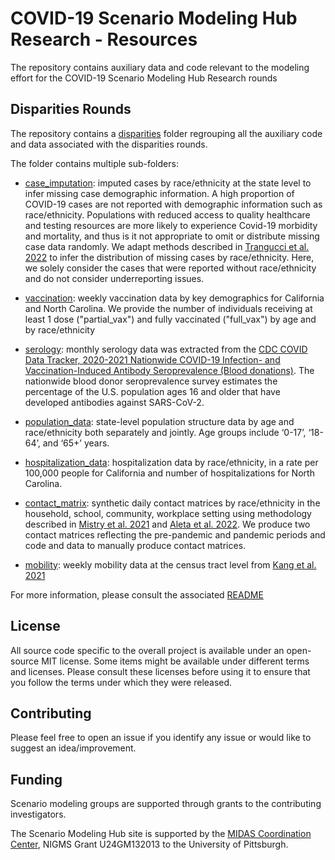 # COVID-19 Scenario Modeling Hub Research - Resources

The repository contains auxiliary data and code relevant to the modeling
effort for the COVID-19 Scenario Modeling Hub Research rounds


## Disparities Rounds 

The repository contains a [disparities](./disparities/) folder regrouping
all the auxiliary code and data associated with the disparities rounds.

The folder contains multiple sub-folders:

- [case_imputation](./disparities/case_imputation/): imputed cases by 
  race/ethnicity at the state level to infer missing case demographic 
  information. A high proportion of COVID-19 cases are not reported with 
  demographic information such as race/ethnicity. Populations with reduced 
  access to quality healthcare and testing resources are more likely to 
  experience Covid-19 morbidity and mortality, and thus is it not appropriate 
  to omit or distribute missing case data randomly. We adapt methods described 
  in [Trangucci et al. 2022](https://arxiv.org/abs/2206.08161) to infer the 
  distribution of missing cases by race/ethnicity. Here, we solely consider 
  the cases that were reported without race/ethnicity and do not consider 
  underreporting issues. 

- [vaccination](./disparities/vaccination/): weekly vaccination data by 
  key demographics for California and North Carolina. We provide the 
   number of individuals receiving at least 1 dose ("partial_vax") and 
  fully vaccinated ("full_vax") by age and by race/ethnicity

- [serology](./disparities/serology/): monthly serology data was extracted 
   from the 
   [CDC COVID Data Tracker, 2020-2021 Nationwide COVID-19 Infection- and Vaccination-Induced Antibody Seroprevalence (Blood donations)](https://covid.cdc.gov/covid-data-tracker/#nationwide-blood-donor-seroprevalence).
   The nationwide blood donor seroprevalence survey estimates the percentage 
   of the U.S. population ages 16 and older that have developed antibodies 
   against SARS-CoV-2.

- [population_data](./disparities/population_data/): state-level population 
  structure data by age and race/ethnicity both separately and jointly. 
  Age groups include ‘0-17’, ‘18-64’, and ‘65+’ years.  

- [hospitalization_data](./disparities/hospitalization_data/): hospitalization data
  by race/ethnicity, in a rate per 100,000 people for California and 
  number of hospitalizations for North Carolina. 

- [contact_matrix](./disparities/contact_matrix/): synthetic daily contact 
  matrices by race/ethnicity in the household, school, community, workplace 
  setting using methodology described in 
  [Mistry et al. 2021](https://www.nature.com/articles/s41467-020-20544-y) and 
  [Aleta et al. 2022](https://www.pnas.org/doi/10.1073/pnas.2112182119). 
  We produce two contact matrices reflecting the pre-pandemic and pandemic 
  periods and code and data to manually produce contact matrices.

- [mobility](./disparities/mobility): weekly mobility data at the census tract level 
  from [Kang et al. 2021](https://www.nature.com/articles/s41597-020-00734-5)

For more information, please consult the associated [README](./disparities/README.md)

## License

All source code specific to the overall project is available under an 
open-source MIT license. Some items might be available under different terms 
and licenses. Please consult these licenses before using it to ensure that you 
follow the terms under which they were released.

## Contributing

Please feel free to open an issue if you identify any issue or would like to 
suggest an idea/improvement.

## Funding

Scenario modeling groups are supported through grants to the contributing 
investigators.

The Scenario Modeling Hub site is supported by the 
[MIDAS Coordination Center](https://midasnetwork.us/), 
NIGMS Grant U24GM132013 to the University of Pittsburgh.

